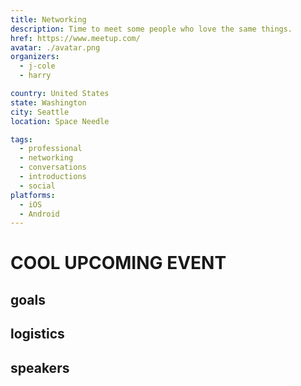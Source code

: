 ```yaml
---
title: Networking
description: Time to meet some people who love the same things.
href: https://www.meetup.com/
avatar: ./avatar.png
organizers:
  - j-cole
  - harry

country: United States
state: Washington
city: Seattle
location: Space Needle

tags:
  - professional
  - networking
  - conversations
  - introductions
  - social
platforms:
  - iOS
  - Android
---
```


# COOL UPCOMING EVENT

## goals

## logistics

## speakers
